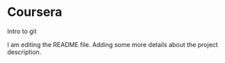 # Coursera
Intro to git

I am editing the README file. Adding some more details about the project description.
